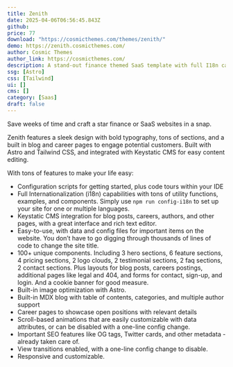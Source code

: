```yaml
---
title: Zenith
date: 2025-04-06T06:56:45.843Z
github: 
price: 77
download: "https://cosmicthemes.com/themes/zenith/"
demo: https://zenith.cosmicthemes.com/
author: Cosmic Themes
author_link: https://cosmicthemes.com/
description: A stand-out finance themed SaaS template with full I18n capabilities, CMS integration, and more. Built with Astro v5 and Tailwind CSS v4.
ssg: [Astro]
css: [Tailwind]
ui: []
cms: []
category: [Saas]
draft: false
---
```

Save weeks of time and craft a star finance or SaaS websites in a snap.

Zenith features a sleek design with bold typography, tons of sections, and a built in blog and career pages to engage potential customers. Built with Astro and Tailwind CSS, and integrated with Keystatic CMS for easy content editing.

With tons of features to make your life easy:

- Configuration scripts for getting started, plus code tours within your IDE
- Full Internationalization (i18n) capabilities with tons of utility functions, examples, and components. Simply use `npm run config-i18n` to set up your site for one or multiple languages.
- Keystatic CMS integration for blog posts, careers, authors, and other pages, with a great interface and rich text editor.
- Easy-to-use, with data and config files for important items on the website. You don’t have to go digging through thousands of lines of code to change the site title.
- 100+ unique components. Including 3 hero sections, 6 feature sections, 4 pricing sections, 2 logo clouds, 2 testimonial sections, 2 faq sections, 2 contact sections. Plus layouts for blog posts, careers postings, additional pages like legal and 404, and forms for contact, sign-up, and login. And a cookie banner for good measure.
- Built-in image optimization with Astro.
- Built-in MDX blog with table of contents, categories, and multiple author support
- Career pages to showcase open positions with relevant details
- Scroll-based animations that are easily customizable with data attributes, or can be disabled with a one-line config change.
- Important SEO features like OG tags, Twitter cards, and other metadata - already taken care of.
- View transitions enabled, with a one-line config change to disable.
- Responsive and customizable.